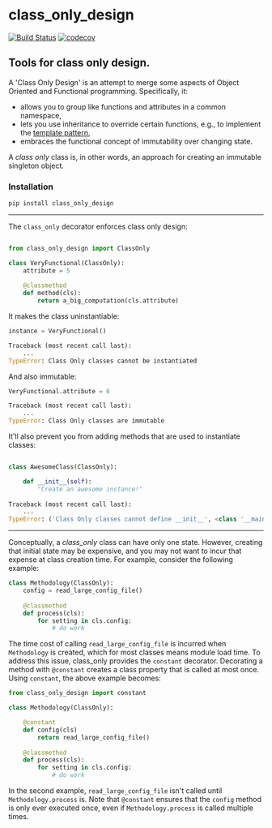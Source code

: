 # class_only_design
[![Build Status](https://travis-ci.com/InvestmentSystems/class_only_design.svg?branch=master)](https://travis-ci.com/InvestmentSystems/class_only_design) [![codecov](https://codecov.io/gh/ForeverWintr/class_only/branch/master/graph/badge.svg)](https://codecov.io/gh/ForeverWintr/class_only)

## Tools for class only design. 

A 'Class Only Design' is an attempt to merge some aspects of Object Oriented and Functional programming. Specifically, it:

* allows you to group like functions and attributes in a common namespace,  
* lets you use inheritance to override certain functions, e.g., to implement the [template pattern](https://en.wikipedia.org/wiki/Template_method_pattern),
* embraces the functional concept of immutability over changing state.

A *class only* class is, in other words, an approach for creating an immutable singleton object.

### Installation

```bash
pip install class_only_design
```
________

The `class_only` decorator enforces class only design:

```python

from class_only_design import ClassOnly

class VeryFunctional(ClassOnly):
    attribute = 5
    
    @classmethod
    def method(cls):
        return a_big_computation(cls.attribute)
```
    
It makes the class uninstantiable:

```python
instance = VeryFunctional()

Traceback (most recent call last):
    ...
TypeError: Class Only classes cannot be instantiated
```

And also immutable:

```python
VeryFunctional.attribute = 6

Traceback (most recent call last):
    ...
TypeError: Class Only classes are immutable
```

It'll also prevent you from adding methods that are used to instantiate classes:

```python

class AwesomeClass(ClassOnly):

    def __init__(self):
        "Create an awesome instance!"
        
Traceback (most recent call last):
    ...
TypeError: ('Class Only classes cannot define __init__', <class '__main__.AwesomeClass'>)
```
_________

Conceptually, a *class_only* class can have only one state. However, creating that initial state may be expensive, and you may not want to incur that expense at class creation time. For example, consider the following example:

```python
class Methodology(ClassOnly):
    config = read_large_config_file()
    
    @classmethod
    def process(cls):
        for setting in cls.config:
            # do work
```

The time cost of calling `read_large_config_file` is incurred when `Methodology` is created, which for most classes means module load time. To address this issue, class_only provides the `constant` decorator. Decorating a method with `@constant` creates a class property that is called at most once. Using `constant`, the above example becomes:

```python
from class_only_design import constant

class Methodology(ClassOnly):

    @constant
    def config(cls)
        return read_large_config_file()
    
    @classmethod
    def process(cls):
        for setting in cls.config:
            # do work
```

In the second example, `read_large_config_file` isn't called until `Methodology.process` is. Note that `@constant` ensures that the `config` method is only ever executed once, even if `Methodology.process` is called multiple times. 
